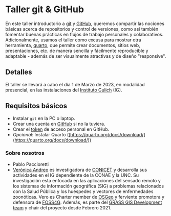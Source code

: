 # Taller git & GitHub

En este taller introductorio a [git](https://git-scm.com/) y [GitHub](https://github.com/), queremos compartir las nociones básicas acerca de repositorios y control de versiones, como así también fomentar buenas prácticas en flujos de trabajo personales y colaborativos. Adicionalmente, usamos el taller como excusa para mostrar otra herramienta, [quarto](https://quarto.org/), que permite crear documentos, sitios web, presentaciones, etc. de manera sencilla y fácilmente reproducible y adaptable - además de ser visualmente atractivas y de diseño "responsive".

## Detalles

El taller se llevará a cabo el día 1 de Marzo de 2023, en modalidad presencial, en las instalaciones del [Instituto Gulich](https://ig.conae.unc.edu.ar/) (IG).

## Requisitos básicos

- Instalar `git` en la PC o laptop.
- Crear una cuenta en [GitHub](https://github.com/) si no la tuviera.
- Crear el [token](https://docs.github.com/en/authentication/keeping-your-account-and-data-secure/creating-a-personal-access-token#creating-a-fine-grained-personal-access-token) de acceso personal en GitHub. 
- _Opcional_: Instalar Quarto ([https://quarto.org/docs/download/](https://quarto.org/docs/download/))

### Sobre nosotros

- Pablo Paccioretti
- [Verónica Andreo](https://veroandreo.gitlab.io/) es investigadora de [CONICET](http://www.conicet.gov.ar/?lan=en) y desarrolla sus actividades en el IG dependiente de la CONAE y la UNC. Su investigación esta enfocada en las aplicaciones del sensado remoto y los sistemas de información geográfica (SIG) a problemas relacionados con la Salud Pública y los huéspedes y vectores de enfermedades zoonóticas. Vero es Charter member de [OSGeo](http://www.osgeo.org/) y ferviente promotora y defensora de [FOSS4G](http://foss4g.org/). Además, es parte del [GRASS GIS Development team](https://grass.osgeo.org/about/community) y chair del proyecto desde Febrero 2021.
